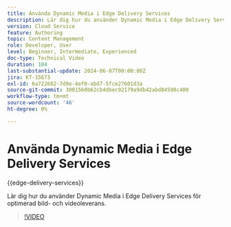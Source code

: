```yaml
---
title: Använda Dynamic Media i Edge Delivery Services
description: Lär dig hur du använder Dynamic Media i Edge Delivery Services för optimerad bild- och videoleverans.
version: Cloud Service
feature: Authoring
topic: Content Management
role: Developer, User
level: Beginner, Intermediate, Experienced
doc-type: Technical Video
duration: 104
last-substantial-update: 2024-06-07T00:00:00Z
jira: KT-15673
exl-id: 6a722682-7d9e-4ef0-abd7-5fce27601d3a
source-git-commit: 3001560b62cb4dbec92179a9db42abd84590c400
workflow-type: tm+mt
source-wordcount: '46'
ht-degree: 0%

---
```


# Använda Dynamic Media i Edge Delivery Services

{{edge-delivery-services}}

Lär dig hur du använder Dynamic Media i Edge Delivery Services för optimerad bild- och videoleverans.

>[!VIDEO](https://video.tv.adobe.com/v/3429593/?learn=on)

